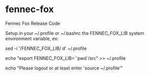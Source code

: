 fennec-fox
==========

Fennec Fox Release Code

Setup in your ~/.profile or ~/.bashrc the FENNEC_FOX_LIB
system environment variable, ex:

sed -i '/FENNEC_FOX_LIB/ d' ~/.profile

echo "export FENNEC_FOX_LIB=``pwd`/src" >> ~/.profile

echo "Please logout or at least enter 'source ~/.profile'"



